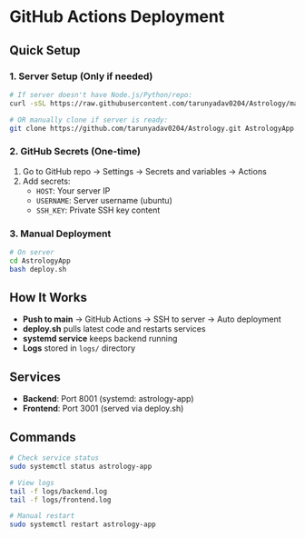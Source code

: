 # GitHub Actions Deployment

## Quick Setup

### 1. Server Setup (Only if needed)
```bash
# If server doesn't have Node.js/Python/repo:
curl -sSL https://raw.githubusercontent.com/tarunyadav0204/Astrology/main/setup-server.sh | bash

# OR manually clone if server is ready:
git clone https://github.com/tarunyadav0204/Astrology.git AstrologyApp
```

### 2. GitHub Secrets (One-time)
1. Go to GitHub repo → Settings → Secrets and variables → Actions
2. Add secrets:
   - `HOST`: Your server IP
   - `USERNAME`: Server username (ubuntu)
   - `SSH_KEY`: Private SSH key content

### 3. Manual Deployment
```bash
# On server
cd AstrologyApp
bash deploy.sh
```

## How It Works

- **Push to main** → GitHub Actions → SSH to server → Auto deployment
- **deploy.sh** pulls latest code and restarts services
- **systemd service** keeps backend running
- **Logs** stored in `logs/` directory

## Services

- **Backend**: Port 8001 (systemd: astrology-app)
- **Frontend**: Port 3001 (served via deploy.sh)

## Commands

```bash
# Check service status
sudo systemctl status astrology-app

# View logs
tail -f logs/backend.log
tail -f logs/frontend.log

# Manual restart
sudo systemctl restart astrology-app
```
